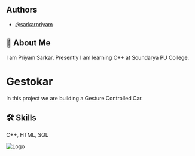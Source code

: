 
## Authors

- [@sarkarpriyam](https://www.github.com/sarkarpriyam)


## 🚀 About Me
I am Priyam Sarkar. Presently I am learning C++ at Soundarya PU College.


# Gestokar
In this project we are building a Gesture Controlled Car.



## 🛠 Skills
C++, HTML, SQL


![Logo](https://avatars.githubusercontent.com/u/117529765?v=4)

